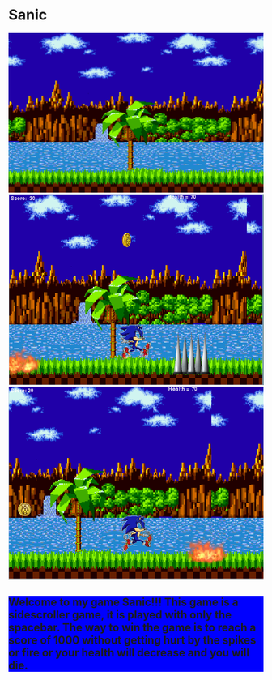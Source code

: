 # Sanic
<img src= "https://github.com/sjaffeer3042/Sanic/blob/master/Brandon%20A/sanicimages/sonicofbg.png">
<img src= "https://github.com/sjaffeer3042/Sanic/blob/master/Brandon%20A/sanicimages/obstacles.PNG">
<img src= "https://github.com/sjaffeer3042/Sanic/blob/master/Brandon%20A/sanicimages/git.PNG">
<!DOCTYPE html>
<html>
<body>
</body>
</html>
<p>
<h2 style="background-color:rgb(0,0,255)">
Welcome to my game Sanic!!! This game is a sidescroller game, it is played with only the spacebar. The way to win the game is to reach a score of 1000 without getting hurt by the spikes or fire or your health will decrease and you will die.
</h2>
